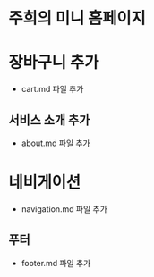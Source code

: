 # 주희의 미니 홈페이지

# 장바구니 추가
- cart.md 파일 추가

## 서비스 소개 추가
- about.md 파일 추가

# 네비게이션
- navigation.md 파일 추가 

## 푸터
- footer.md 파일 추가